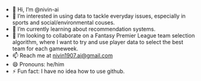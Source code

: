 - 👋 Hi, I’m @nivin-ai
- 👀 I’m interested in using data to tackle everyday issues, especially in sports and social/environmental couses.
- 🌱 I’m currently learning about recommendation systems.
- 💞️ I’m looking to collaborate on a Fantasy Premier League team selection algorithm, where I want to try and use player data to select the best team for each gameweek.
- 📫 Reach me at nivin1907.ai@gmail.com
- 😄 Pronouns: he/him
- ⚡ Fun fact: I have no idea how to use github.

<!---
nivin-ai/nivin-ai is a ✨ special ✨ repository because its `README.md` (this file) appears on your GitHub profile.
You can click the Preview link to take a look at your changes.
--->

